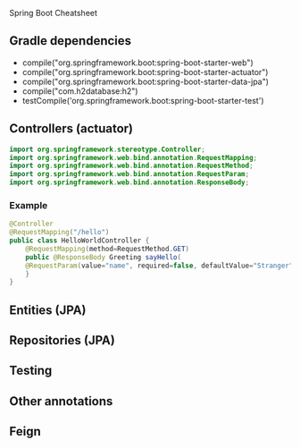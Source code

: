 Spring Boot Cheatsheet

## Gradle dependencies

+ compile("org.springframework.boot:spring-boot-starter-web")
+ compile("org.springframework.boot:spring-boot-starter-actuator")
+ compile("org.springframework.boot:spring-boot-starter-data-jpa")
+ compile("com.h2database:h2")
+ testCompile('org.springframework.boot:spring-boot-starter-test')

## Controllers (actuator)
```java
import org.springframework.stereotype.Controller;
import org.springframework.web.bind.annotation.RequestMapping;
import org.springframework.web.bind.annotation.RequestMethod;
import org.springframework.web.bind.annotation.RequestParam;
import org.springframework.web.bind.annotation.ResponseBody;
```

### Example
```java
@Controller
@RequestMapping("/hello")
public class HelloWorldController {
	@RequestMapping(method=RequestMethod.GET)
	public @ResponseBody Greeting sayHello(
	@RequestParam(value="name", required=false, defaultValue="Stranger") 	String name){
	}
}
```
## Entities (JPA)

## Repositories (JPA)

## Testing

## Other annotations

## Feign

